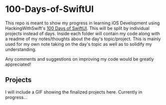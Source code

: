# 100-Days-of-SwiftUI
This repo is meant to show my progress in learning iOS Development using HackingWithSwift's [100 Days of SwiftUI](https://www.hackingwithswift.com/100/swiftui). This will be split by individual projects instead of days. Inside each folder will contain my code along with a readme of my notes/thoughts about the day's topic/project. This is mainly used for my own note taking on the day's topic as well as to solidify my understanding.

Any comments and suggestions on improving my code would be greatly appreciated!

## Projects
I will include a GIF showing the finalized projects here. Currently in progress...
